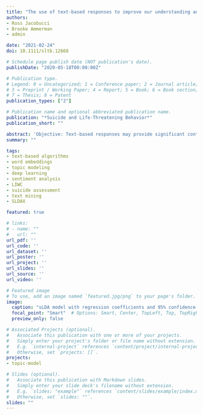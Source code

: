 ```yaml
---
title: "The use of text-based responses to improve our understanding and prediction of suicide risk"
authors:
- Ross Jacobucci
- Brooke Ammerman
- admin

date: "2021-02-24"
doi: 10.1111/sltb.12668

# Schedule page publish date (NOT publication's date).
publishDate: "2020-05-18T00:00:00Z"

# Publication type.
# Legend: 0 = Uncategorized; 1 = Conference paper; 2 = Journal article;
# 3 = Preprint / Working Paper; 4 = Report; 5 = Book; 6 = Book section;
# 7 = Thesis; 8 = Patent
publication_types: ["2"]

# Publication name and optional abbreviated publication name.
publication: "*Suicide and Life-Threatening Behavior*"
publication_short: ""

abstract: 'Objective: Text-based responses may provide significant contributions to suicide risk prediction, yet research including text data is limited. This may be due to a lack of exposure and familiarity with statistical analyses for this data structure. Method: The current study provides an overview of data processing and statistical algorithms for text data, guided by an empirical example of 947 online participants who completed both open-ended items and traditional self-report measures. We give an introduction to a number of text-based statistical approaches, including dictionary-based methods, topic modeling, word embeddings, and deep learning. Results: We analyze responses from the open-ended question “How do you feel today?”, detailing characteristics of the responses, as well as predicting past-year suicidal ideation. Conclusions: We see the analysis of text from social media, open-ended questions, and other text sources (i.e., medical records) as an important form of complementary assessment to traditional scales, shedding insight on what we are missing in our current set of questionnaires, which may ultimately serve to improve both our understanding and prediction of suicide.'
summary: ""

tags:
- text-based algorithms
- word embeddings
- topic modeling
- deep learning
- sentiment analysis
- LIWC
- suicide assessment
- text mining
- SLDAX

featured: true

# links:
# - name: ""
#   url: ""
url_pdf: ''
url_code: ''
url_dataset: ''
url_poster: ''
url_project: ''
url_slides: ''
url_source: ''
url_video: ''

# Featured image
# To use, add an image named `featured.jpg/png` to your page's folder. 
image:
  caption: "sLDA model with regression coefficients and 95% confidence intervals. Note that inference is not with respect to 0, but to -0.46 as there is no intercept in the model."
  focal_point: "Smart"  # Options: Smart, Center, TopLeft, Top, TopRight, Left, Right, BottomLeft, Bottom, BottomRight
  preview_only: false

# Associated Projects (optional).
#   Associate this publication with one or more of your projects.
#   Simply enter your project's folder or file name without extension.
#   E.g. `internal-project` references `content/project/internal-project/index.md`.
#   Otherwise, set `projects: []`.
projects:
- topic-model

# Slides (optional).
#   Associate this publication with Markdown slides.
#   Simply enter your slide deck's filename without extension.
#   E.g. `slides: "example"` references `content/slides/example/index.md`.
#   Otherwise, set `slides: ""`.
slides: ""
---
```

